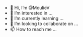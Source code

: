 - 👋 Hi, I’m @MoulieV
- 👀 I’m interested in ...
- 🌱 I’m currently learning ...
- 💞️ I’m looking to collaborate on ...
- 📫 How to reach me ...

<!---
MoulieV/MoulieV is a ✨ special ✨ repository because its `README.md` (this file) appears on your GitHub profile.
You can click the Preview link to take a look at your changes.
--->
